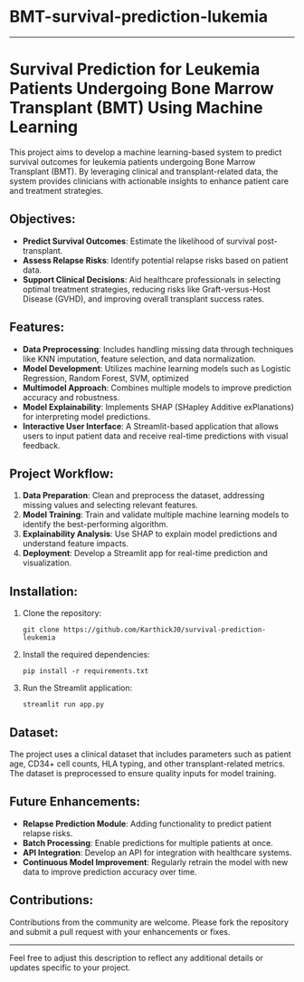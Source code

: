 # BMT-survival-prediction-lukemia

---

# Survival Prediction for Leukemia Patients Undergoing Bone Marrow Transplant (BMT) Using Machine Learning

This project aims to develop a machine learning-based system to predict survival outcomes for leukemia patients undergoing Bone Marrow Transplant (BMT). By leveraging clinical and transplant-related data, the system provides clinicians with actionable insights to enhance patient care and treatment strategies.

## Objectives:
- **Predict Survival Outcomes**: Estimate the likelihood of survival post-transplant.
- **Assess Relapse Risks**: Identify potential relapse risks based on patient data.
- **Support Clinical Decisions**: Aid healthcare professionals in selecting optimal treatment strategies, reducing risks like Graft-versus-Host Disease (GVHD), and improving overall transplant success rates.

## Features:
- **Data Preprocessing**: Includes handling missing data through techniques like KNN imputation, feature selection, and data normalization.
- **Model Development**: Utilizes machine learning models such as Logistic Regression, Random Forest, SVM,  optimized 
- **Multimodel Approach**: Combines multiple models to improve prediction accuracy and robustness.
- **Model Explainability**: Implements SHAP (SHapley Additive exPlanations) for interpreting model predictions.
- **Interactive User Interface**: A Streamlit-based application that allows users to input patient data and receive real-time predictions with visual feedback.

## Project Workflow:
1. **Data Preparation**: Clean and preprocess the dataset, addressing missing values and selecting relevant features.
2. **Model Training**: Train and validate multiple machine learning models to identify the best-performing algorithm.
3. **Explainability Analysis**: Use SHAP to explain model predictions and understand feature impacts.
4. **Deployment**: Develop a Streamlit app for real-time prediction and visualization.

## Installation:
1. Clone the repository:
   ```
   git clone https://github.com/KarthickJ0/survival-prediction-leukemia
   ```
2. Install the required dependencies:
   ```
   pip install -r requirements.txt
   ```
3. Run the Streamlit application:
   ```
   streamlit run app.py
   ```

## Dataset:
The project uses a clinical dataset that includes parameters such as patient age, CD34+ cell counts, HLA typing, and other transplant-related metrics. The dataset is preprocessed to ensure quality inputs for model training.

## Future Enhancements:
- **Relapse Prediction Module**: Adding functionality to predict patient relapse risks.
- **Batch Processing**: Enable predictions for multiple patients at once.
- **API Integration**: Develop an API for integration with healthcare systems.
- **Continuous Model Improvement**: Regularly retrain the model with new data to improve prediction accuracy over time.

## Contributions:
Contributions from the community are welcome. Please fork the repository and submit a pull request with your enhancements or fixes.

---

Feel free to adjust this description to reflect any additional details or updates specific to your project.

